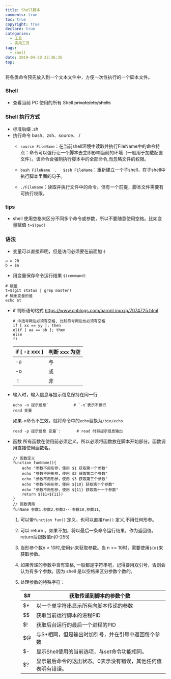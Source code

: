 ```yaml
---
title: Shell脚本
comments: true
toc: true
copyright: true
declare: true
categories:
  - 工具
  - 实用工具
tags:
  - shell
date: 2019-04-20 22:36:35
top:
---
```


将各类命令预先放入到一个文本文件中，方便一次性执行的一个脚本文件。
<!--more-->

### Shell
* 查看当前 PC 使用的所有 Shell
   ~~private/etc/shells~~

### Shell 执行方式
 * 标准后缀 .sh
 * 执行命令 bash、zsh、source、./
    * `source FileName`：在当前shell环境中读取并执行FileName中的命令特点：命令可以强行让一个脚本去立即影响当前的环境（一般用于加载配置文件）。该命令会强制执行脚本中的全部命令,而忽略文件的权限。

    * `bash FileName  、  $zsh FileName`：重新建立一个子shell，在子shell中执行脚本里面的句子。

    * `./FileName`：读取并执行文件中的命令。但有一个前提，脚本文件需要有可执行权限。

### tips
* shell 使用空格来区分不同多个命令或参数，所以不要随意使用空格。比如变量赋值 `t=$(pwd)`

### 语法
* 变量可以直接声明，但是访问必须要在前面加 `$`

```
a = 20
b = $a
```
* 用变量保存命令运行结果 `$(command)`

```
# 赋值
t=$(git status | grep master)
# 输出变量的值
echo $t
```

* if 判断语句格式
    https://www.cnblogs.com/aaronLinux/p/7074725.html
    
    ```
    # 中括号两边必须有空格, 比较符号两边也必须有空格
    if [ xx == yy ]; then
    elif [ aa == bb ]; then
    else
    fi
    ```
    
    | if [ -z xxx ] | 判断 xxx 为空 |
    | --- | --- |
    | -a | 与 |
    | -o | 或 |
    | ！ | 非 |

* 输入时，输入信息与提示信息保持在同一行

    ```
    echo -n 提示信息`           # `-n`表示不换行 
    read 变量
    ```
    如果`-n`命令不生效，就将命令中的`echo`替换为`/bin/echo`
    ```
    read -p 提示信息 变量`:       # read 时将提示信息输出
    ```
    
* 函数
    所有函数在使用前必须定义。所以必须将函数放在脚本开始部分。函数调用直接使用函数名。
    ```
    // 函数定义
    function funName(){
        echo "参数不用形参，使用 $1 获取第一个参数"
        echo "参数不用形参，使用 $2 获取第二个参数"
        echo "参数不用形参，使用 $3 获取第三个参数"
        echo "参数不用形参，使用 ${10} 获取第十个参数"
        echo "参数不用形参，使用 ${11} 获取第十一个参数"
        return $($1+${11})
    }
    // 函数调用
    funName 参数1,参数2,参数3···参数10,参数11,
    ```
    
    1. 可以带`function fun()` 定义，也可以直接`fun()` 定义,不用任何形参。
    2. 可以 return 。如果不加，将以最后一条命令运行结果，作为返回值。 return后跟数值n(0-255)
    3. 当形参个数n < 10时,使用`$n`来获取参数。当 n >= 10时，需要使用`${n}`来获取参数。
    4. 如果传递的参数中含有空格, 一般都是字符串吧，记得要用双引号，否则会认为有多个参数。因为 shell 是以空格来区分参数个数的。
    5. 处理参数的特殊字符：
        
        | $# | 获取传递到脚本的参数个数 |
        | --- | --- |
        | $* | 以一个单字符串显示所有向脚本传递的参数 |
        | $$ | 获取当前运行脚本的进程PID |
        | $! | 获取后台运行的最后一个进程的PID |
        | $@ | 与$*相同，但是输出时加引号，并在引号中返回每个参数 |
        | $- | 显示Shell使用的当前选项，与set命令功能相同。 |
        | $? | 显示最后命令的退出状态。0表示没有错误，其他任何值表明有错误。 |



